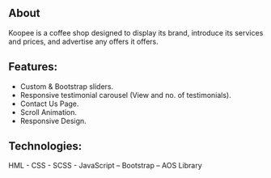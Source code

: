 ## About
Koopee is a coffee shop designed to display its brand, introduce its services and prices, and advertise any 
offers it offers.

## Features:
- Custom & Bootstrap sliders.
- Responsive testimonial carousel (View and no. of testimonials).
- Contact Us Page.
- Scroll Animation.
- Responsive Design.

## Technologies:
HML - CSS - SCSS - JavaScript – Bootstrap – AOS Library
